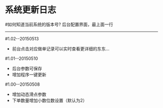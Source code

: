 系统更新日志
=======
#如何知道当前系统的版本号?
后台配置界面，最上面一行
***

#1.02--20150513
* 前台点击对应做单记录可以实时查看更详细的东东...

#1.01--20150510
* 后台参数可保存
* 增加程序一键更新

#1.00--20150508
* 增加动态滑点参数
* 下单数量增加小数位数设置（默认为2）

